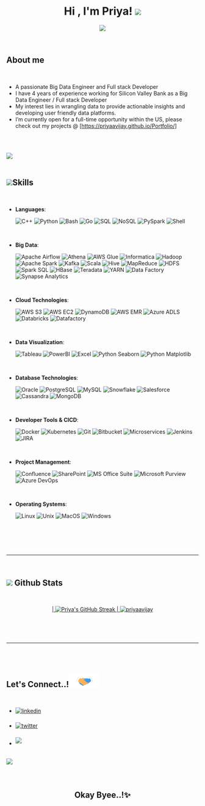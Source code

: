 <h1 align="center"><b>Hi , I'm Priya! </b><img src="https://media.giphy.com/media/hvRJCLFzcasrR4ia7z/giphy.gif" width="35"></h1>

<p align="center">
  <a href="https://github.com/DenverCoder1/readme-typing-svg"><img src="https://readme-typing-svg.herokuapp.com?font=Time+New+Roman&color=black&size=30&center=true&vCenter=true&width=600&height=100&lines=Welcome+to+my+Repo&hearts;++;Data+Engineer;Computer+Science+Student;Active+Learner/Researcher;Open+to+learning+new+things<3"></a>
</p>

<br>

## **About me**

<br>

- A passionate Big Data Engineer and Full stack Developer
- I have 4 years of experience working for Silicon Valley Bank as a Big Data Engineer / Full stack Developer 
- My interest lies in wrangling data to provide actionable insights and developing user friendly data platforms.
- I’m currently open for a full-time opportunity within the US, please check out my projects @ [https://priyaavijay.github.io/Portfolio/]

<br><br>

<img src="https://user-images.githubusercontent.com/73097560/115834477-dbab4500-a447-11eb-908a-139a6edaec5c.gif"><br><br>

## <img src="https://media2.giphy.com/media/QssGEmpkyEOhBCb7e1/giphy.gif?cid=ecf05e47a0n3gi1bfqntqmob8g9aid1oyj2wr3ds3mg700bl&rid=giphy.gif" width ="25"><b>Skills</b>
<br>

<p align="center">

- **Languages**:
    
    ![C++](https://img.shields.io/badge/C++%20-%2300599C.svg?style=for-the-badge&logo=c%2B%2B&logoColor=white)
    ![Python](https://img.shields.io/badge/Python%20-%2314354C.svg?style=for-the-badge&logo=python&logoColor=white)
    ![Bash](https://img.shields.io/badge/Bash-4EAA25?style=for-the-badge&logo=gnu-bash&logoColor=white)
    ![Go](https://img.shields.io/badge/Go-00ADD8?style=for-the-badge&logo=go&logoColor=white)
    ![SQL](https://img.shields.io/badge/SQL-4479A1?style=for-the-badge&logo=mysql&logoColor=white)
    ![NoSQL](https://img.shields.io/badge/NoSQL-4E69A2?style=for-the-badge&logo=nosql&logoColor=white)
    ![PySpark](https://img.shields.io/badge/PySpark-E25A1C?style=for-the-badge&logo=apache-spark&logoColor=white)
    ![Shell](https://img.shields.io/badge/Shell-FFD700?style=for-the-badge&logo=gnu-bash&logoColor=black)

<br>   
    
- **Big Data**:

    ![Apache Airflow](https://img.shields.io/badge/Apache%20Airflow-017CEE?style=for-the-badge&logo=apache-airflow&logoColor=white)
    ![Athena](https://img.shields.io/badge/Athena-232F3E?style=for-the-badge&logo=amazon-aws&logoColor=white)
    ![AWS Glue](https://img.shields.io/badge/AWS%20Glue-FF9900?style=for-the-badge&logo=amazon-aws&logoColor=white)
    ![Informatica](https://img.shields.io/badge/Informatica-FF5722?style=for-the-badge&logo=informatica&logoColor=white)
    ![Hadoop](https://img.shields.io/badge/Hadoop-66CCFF?style=for-the-badge&logo=apache-hadoop&logoColor=white)
    ![Apache Spark](https://img.shields.io/badge/Apache%20Spark-E25A1C?style=for-the-badge&logo=apache-spark&logoColor=white)
    ![Kafka](https://img.shields.io/badge/Kafka-231F20?style=for-the-badge&logo=apache-kafka&logoColor=white)
    ![Scala](https://img.shields.io/badge/Scala-DC322F?style=for-the-badge&logo=scala&logoColor=white)
    ![Hive](https://img.shields.io/badge/Hive-FDEE21?style=for-the-badge&logo=apache-hive&logoColor=black)
    ![MapReduce](https://img.shields.io/badge/MapReduce-FF6F00?style=for-the-badge&logo=apache-hadoop&logoColor=white)
    ![HDFS](https://img.shields.io/badge/HDFS-FF9900?style=for-the-badge&logo=apache-hadoop&logoColor=white)
    ![Spark SQL](https://img.shields.io/badge/Spark%20SQL-E25A1C?style=for-the-badge&logo=apache-spark&logoColor=white)
    ![HBase](https://img.shields.io/badge/HBase-0769AD?style=for-the-badge&logo=apache-hbase&logoColor=white)
    ![Teradata](https://img.shields.io/badge/Teradata-F77B00?style=for-the-badge&logo=teradata&logoColor=white)
    ![YARN](https://img.shields.io/badge/YARN-4A8BC0?style=for-the-badge&logo=apache-hadoop&logoColor=white)
    ![Data Factory](https://img.shields.io/badge/Data%20Factory-0078D4?style=for-the-badge&logo=microsoft-azure&logoColor=white)
    ![Synapse Analytics](https://img.shields.io/badge/Synapse%20Analytics-0078D4?style=for-the-badge&logo=microsoft-azure&logoColor=white)

<br>

- **Cloud Technologies**:

    ![AWS S3](https://img.shields.io/badge/AWS%20S3-569A31?style=for-the-badge&logo=amazon-aws&logoColor=white)
    ![AWS EC2](https://img.shields.io/badge/AWS%20EC2-FF9900?style=for-the-badge&logo=amazon-aws&logoColor=white)
    ![DynamoDB](https://img.shields.io/badge/DynamoDB-4053D6?style=for-the-badge&logo=amazon-dynamodb&logoColor=white)
    ![AWS EMR](https://img.shields.io/badge/AWS%20EMR-232F3E?style=for-the-badge&logo=amazon-aws&logoColor=white)
    ![Azure ADLS](https://img.shields.io/badge/Azure%20ADLS-0078D4?style=for-the-badge&logo=microsoft-azure&logoColor=white)
    ![Databricks](https://img.shields.io/badge/Databricks-FF3621?style=for-the-badge&logo=databricks&logoColor=white)
    ![Datafactory](https://img.shields.io/badge/Datafactory-0078D4?style=for-the-badge&logo=microsoft-azure&logoColor=white)

<br>

- **Data Visualization**:

    ![Tableau](https://img.shields.io/badge/Tableau-E97627?style=for-the-badge&logo=tableau&logoColor=white)
    ![PowerBI](https://img.shields.io/badge/PowerBI-F2C811?style=for-the-badge&logo=power-bi&logoColor=white)
    ![Excel](https://img.shields.io/badge/Excel-217346?style=for-the-badge&logo=microsoft-excel&logoColor=white)
    ![Python Seaborn](https://img.shields.io/badge/Seaborn-3776AB?style=for-the-badge&logo=python&logoColor=white)
    ![Python Matplotlib](https://img.shields.io/badge/Matplotlib-3776AB?style=for-the-badge&logo=python&logoColor=white)

<br>

- **Database Technologies**:

    ![Oracle](https://img.shields.io/badge/Oracle-F80000?style=for-the-badge&logo=oracle&logoColor=white)
    ![PostgreSQL](https://img.shields.io/badge/PostgreSQL-4169E1?style=for-the-badge&logo=postgresql&logoColor=white)
    ![MySQL](https://img.shields.io/badge/MySQL-4479A1?style=for-the-badge&logo=mysql&logoColor=white)
    ![Snowflake](https://img.shields.io/badge/Snowflake-29B5E8?style=for-the-badge&logo=snowflake&logoColor=white)
    ![Salesforce](https://img.shields.io/badge/Salesforce-00A1E0?style=for-the-badge&logo=salesforce&logoColor=white)
    ![Cassandra](https://img.shields.io/badge/Cassandra-1287B1?style=for-the-badge&logo=apache-cassandra&logoColor=white)
    ![MongoDB](https://img.shields.io/badge/MongoDB-47A248?style=for-the-badge&logo=mongodb&logoColor=white)

<br>

- **Developer Tools & CICD**:

    ![Docker](https://img.shields.io/badge/Docker-2496ED?style=for-the-badge&logo=docker&logoColor=white)
    ![Kubernetes](https://img.shields.io/badge/Kubernetes-326CE5?style=for-the-badge&logo=kubernetes&logoColor=white)
    ![Git](https://img.shields.io/badge/Git-F05033?style=for-the-badge&logo=git&logoColor=white)
    ![Bitbucket](https://img.shields.io/badge/Bitbucket-0052CC?style=for-the-badge&logo=bitbucket&logoColor=white)
    ![Microservices](https://img.shields.io/badge/Microservices-00D8FF?style=for-the-badge&logo=microservices&logoColor=white)
    ![Jenkins](https://img.shields.io/badge/Jenkins-D24939?style=for-the-badge&logo=jenkins&logoColor=white)
    ![JIRA](https://img.shields.io/badge/JIRA-0052CC?style=for-the-badge&logo=jira&logoColor=white)

<br>

- **Project Management**:

    ![Confluence](https://img.shields.io/badge/Confluence-172B4D?style=for-the-badge&logo=confluence&logoColor=white)
    ![SharePoint](https://img.shields.io/badge/SharePoint-0078D4?style=for-the-badge&logo=microsoft-sharepoint&logoColor=white)
    ![MS Office Suite](https://img.shields.io/badge/MS%20Office%20Suite-D83B01?style=for-the-badge&logo=microsoft-office&logoColor=white)
    ![Microsoft Purview](https://img.shields.io/badge/Microsoft%20Purview-0078D4?style=for-the-badge&logo=microsoft&logoColor=white)
    ![Azure DevOps](https://img.shields.io/badge/Azure%20DevOps-0078D4?style=for-the-badge&logo=azure-devops&logoColor=white)

<br>


- **Operating Systems**:

    ![Linux](https://img.shields.io/badge/Linux-FCC624?style=for-the-badge&logo=linux&logoColor=black)
    ![Unix](https://img.shields.io/badge/Unix-000000?style=for-the-badge&logo=unix&logoColor=white)
    ![MacOS](https://img.shields.io/badge/MacOS-000000?style=for-the-badge&logo=apple&logoColor=white)
    ![Windows](https://img.shields.io/badge/Windows-0078D6?style=for-the-badge&logo=windows&logoColor=white)

<br>

</p>

<br>
<br>

-----

<br>


## <img src="https://media.giphy.com/media/iY8CRBdQXODJSCERIr/giphy.gif" width="35"><b> Github Stats </b>
<br>

<div align="center">

<a href="https://github.com/priyaavijay/">| ![Priya's GitHub Streak](https://github-readme-streak-stats.herokuapp.com/?user=priyaavijay&theme=tokyonight) |
  <img src="https://github-readme-stats.vercel.app/api/top-langs?username=priyaavijay&show_icons=true&locale=en&layout=compact&line_height=20&title_color=7A7ADB&icon_color=2234AE&text_color=D3D3D3&bg_color=0,000000,130F40" width="375"  alt="priyaavijay"/>

</a>
</div>

<br>
<br>
<br>

-----

<br>
<br>

## <b> Let's Connect..!</b><img src="https://github.com/0xAbdulKhalid/0xAbdulKhalid/raw/main/assets/mdImages/handshake.gif" width ="80">
<br>
<div align='left'>

<ul>

<li>
<a href="https://linkedin.com/in/0xabdulkhalid" target="_blank">
<img src="https://img.shields.io/badge/linkedin:  priya0297-%2300acee.svg?color=405DE6&style=for-the-badge&logo=linkedin&logoColor=white" alt=linkedin style="margin-bottom: 5px;"/>
</a>
</li>

<br>

<li>
<a href="https://twitter.com/priyavijaydevan" target="_blank">
<img src="https://img.shields.io/badge/twitter:  priyavijaydevan-%2300acee.svg?color=1DA1F2&style=for-the-badge&logo=twitter&logoColor=white" alt=twitter style="margin-bottom: 5px;"/>
</a>
</li>

<br>

<li>
<a href="mailto:pramak10@asu.edu" target="_blank">
<img src="https://img.shields.io/badge/gmail:  pramak10-%23EA4335.svg?style=for-the-badge&logo=gmail&logoColor=white" t=mail style="margin-bottom: 5px;" />
</a>
</li>
	
</ul>
</div>

<br>
<img src="https://user-images.githubusercontent.com/73097560/115834477-dbab4500-a447-11eb-908a-139a6edaec5c.gif">
<br>
<br>
<br>

<div align='center'>

## <b>Okay Byee..!✨</b>

</div>
<br>


